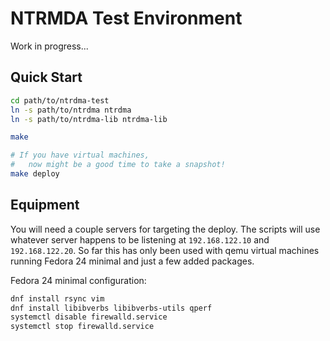 # NTRMDA Test Environment

Work in progress...

## Quick Start

```sh
cd path/to/ntrdma-test
ln -s path/to/ntrdma ntrdma
ln -s path/to/ntrdma-lib ntrdma-lib

make

# If you have virtual machines,
#   now might be a good time to take a snapshot!
make deploy
```

## Equipment

You will need a couple servers for targeting the deploy.  The scripts will use
whatever server happens to be listening at `192.168.122.10` and
`192.168.122.20`.  So far this has only been used with qemu virtual machines
running Fedora 24 minimal and just a few added packages.

Fedora 24 minimal configuration:

```sh
dnf install rsync vim
dnf install libibverbs libibverbs-utils qperf
systemctl disable firewalld.service
systemctl stop firewalld.service
```
